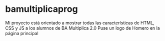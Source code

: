 # bamultiplicaprog

Mi proyecto está orientado a mostrar todas las características de HTML, CSS y JS a los alumnos de BA Multiplica 2.0
Puse un logo de Homero en la página principal

